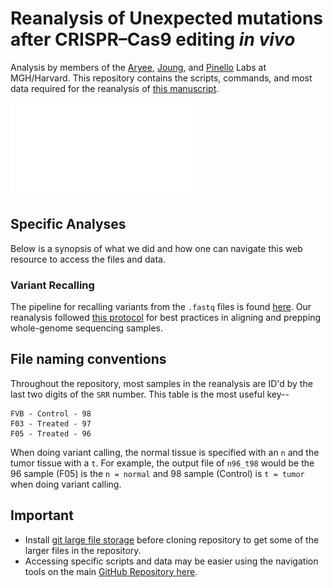 <br><br>

# Reanalysis of Unexpected mutations after CRISPR–Cas9 editing _in vivo_

Analysis by members of the [Aryee](https://aryee.mgh.harvard.edu/), [Joung](http://www.jounglab.org/), and [Pinello](http://pinellolab.org/) Labs at MGH/Harvard.
This repository contains the scripts, commands, and most data required for the reanalysis of
[this manuscript](https://www.nature.com/nmeth/journal/v14/n6/full/nmeth.4293.html).

![](media/Figure1.pdf)

## Specific Analyses

Below is a synopsis of what we did and how one can navigate this web resource to access the files and data. 

### Variant Recalling

The pipeline for recalling variants from the `.fastq` files is found [here](variantCallingPipeline). 
Our reanalysis followed [this protocol](https://www.ncbi.nlm.nih.gov/pmc/articles/PMC4243306/) for
best practices in aligning and prepping whole-genome sequencing samples. 

## File naming conventions

Throughout the repository, most samples in the reanalysis are ID'd
by the last two digits of the `SRR` number. This table is the most useful key--

```
FVB - Control - 98
F03 - Treated - 97
F05 - Treated - 96
```

When doing variant calling, the normal tissue is specified with an `n` and the tumor tissue with a `t`. 
For example, the output file of `n96_t98` would be the 96 sample (F05) is the `n = normal` and
98 sample (Control) is `t = tumor` when doing variant calling. 

## Important

- Install [git large file storage](https://git-lfs.github.com/) before cloning repository
to get some of the larger files in the repository.
- Accessing specific scripts and data may be easier using the navigation tools on the 
main [GitHub Repository here](https://github.com/aryeelab/crispr_reanalysis).

<br><br>
